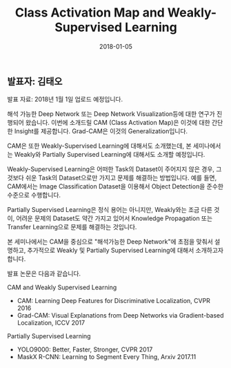 ﻿---
title: Class Activation Map and Weakly-Supervised Learning
date: '2018-01-05'
---

## 발표자: 김태오

발표 자료: 2018년 1월 1일 업로드 예정입니다.

해석 가능한 Deep Network 또는 Deep Network Visualization등에 대한 연구가 진행되어 왔습니다. 이번에 소개드릴 CAM (Class Activation Map)은 이것에 대한 간단한 Insight를 제공합니다. Grad-CAM은 이것의 Generalization입니다.

CAM은 또한 Weakly-Supervised Learning에 대해서도 소개했는데, 본 세미나에서는 Weakly와 Partially Supervised Learning에 대해서도 소개할 예정입니다.

Weakly-Supervised Learning은 어떠한 Task의 Dataset이 주어지지 않은 경우, 그것보다 쉬운 Task의 Dataset으로만 가지고 문제를 해결하는 방법입니다. 예를 들면, CAM에서는 Image Classification Dataset을 이용해서 Object Detection을 준수한 수준으로 수행합니다.

Partially Supervised Learning은 정식 용어는 아니지만, Weakly와는 조금 다른 것이, 어려운 문제의 Dataset도 약간 가지고 있어서 Knowledge Propagation 또는 Transfer Learning으로 문제를 해결하는 것입니다.

본 세미나에서는 CAM을 중심으로 "해석가능한 Deep Network"에 초점을 맞춰서 설명하고, 추가적으로 Weakly 및 Partially Supervised Learning에 대해서 소개하고자 합니다.

발표 논문은 다음과 같습니다.

CAM and Weakly Supervised Learning

- CAM: Learning Deep Features for Discriminative Localization, CVPR 2016
- Grad-CAM: Visual Explanations from Deep Networks via Gradient-based Localization, ICCV 2017

Partially Supervised Learning

- YOLO9000: Better, Faster, Stronger, CVPR 2017
- MaskX R-CNN: Learning to Segment Every Thing, Arxiv 2017.11

<br>
